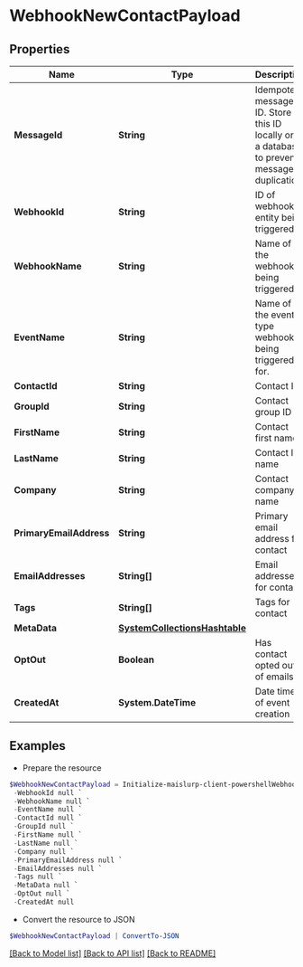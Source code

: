 # WebhookNewContactPayload
## Properties

Name | Type | Description | Notes
------------ | ------------- | ------------- | -------------
**MessageId** | **String** | Idempotent message ID. Store this ID locally or in a database to prevent message duplication. | 
**WebhookId** | **String** | ID of webhook entity being triggered | 
**WebhookName** | **String** | Name of the webhook being triggered | [optional] 
**EventName** | **String** | Name of the event type webhook is being triggered for. | 
**ContactId** | **String** | Contact ID | 
**GroupId** | **String** | Contact group ID | [optional] 
**FirstName** | **String** | Contact first name | [optional] 
**LastName** | **String** | Contact last name | [optional] 
**Company** | **String** | Contact company name | [optional] 
**PrimaryEmailAddress** | **String** | Primary email address for contact | [optional] 
**EmailAddresses** | **String[]** | Email addresses for contact | 
**Tags** | **String[]** | Tags for contact | 
**MetaData** | [**SystemCollectionsHashtable**]() |  | [optional] 
**OptOut** | **Boolean** | Has contact opted out of emails | 
**CreatedAt** | **System.DateTime** | Date time of event creation | 

## Examples

- Prepare the resource
```powershell
$WebhookNewContactPayload = Initialize-maislurp-client-powershellWebhookNewContactPayload  -MessageId null `
 -WebhookId null `
 -WebhookName null `
 -EventName null `
 -ContactId null `
 -GroupId null `
 -FirstName null `
 -LastName null `
 -Company null `
 -PrimaryEmailAddress null `
 -EmailAddresses null `
 -Tags null `
 -MetaData null `
 -OptOut null `
 -CreatedAt null
```

- Convert the resource to JSON
```powershell
$WebhookNewContactPayload | ConvertTo-JSON
```

[[Back to Model list]](../README#documentation-for-models) [[Back to API list]](../README#documentation-for-api-endpoints) [[Back to README]](../README)

